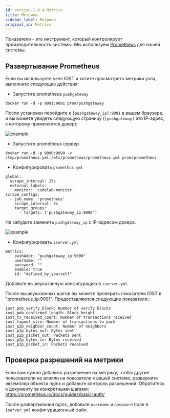 ```yaml
---
id: version-1.0.4-Metrics
title: Метрика
sidebar_label: Метрика
original_id: Metrics
---
```


Показатели - это инструмент, который контролирует производительность системы. Мы используем [Prometheus](https://prometheus.io/) для нашей системы.

## Развертывание Prometheus

Если вы используете узел IOST и хотите просмотреть метрики узла, выполните следующие действия:

* Запустите prometheus `pushgateway`

```
docker run -d -p 9091:9091 prom/pushgateway
```

После установки перейдите к `[pushgateway_ip]:9091` в вашем браузере, и вы можете увидеть следующую страницу (`[pushgateway]` это IP-адрес, к которому применяется докер):

![example](assets/doc004/pushgateway.png)

* Запустите prometheus сервер

```
docker run -d -p 9090:9090 -v /tmp/prometheus.yml:/etc/prometheus/prometheus.yml prom/prometheus
```

* Конфигурировать `promethus.yml`

```
global:
  scrape_interval: 15s
  external_labels:
    monitor: 'codelab-monitor'
scrape_configs:
  - job_name: 'prometheus'
    scrape_interval: 5s
    target_groups:
      - targets: ['pushgateway_ip:9090']
```

Не забудьте заменить `pushgateway_ip` с IP-адресом докера.

![example](assets/doc004/prometheus.png)

* Конфигурировать `iserver.yml`

```
metrics:
	pushAddr: "pushgateway_ip:9090"
	username: ""
	password: ""
	enable: true
	id: "defined_by_yourself"
```

Добавьте вышеуказанную конфигурацию в `iserver.yml`.

После вышеуказанных шагов вы можете проверить показатели IOST в "prometheus\_ip:9091". Предоставляются следующие показатели::

```
iost_pob_verify_block: Number of verify blocks
iost_pob_confirmed_length: Block height
iost_tx_received_count: Number of transactions received
iost_txpool_size: Number of transactions to pack
iost_p2p_neighbor_count: Number of neighbors
iost_p2p_bytes_out: Bytes sent
iost_p2p_packet_out: Packets sent
iost_p2p_bytes_in: Bytes received
iost_p2p_packet_in: Packets received
```

## Проверка разрешений на метрики

Если вам нужно добавить разрешение на метрику, чтобы другие пользователи не влияли на показатели к вашей системе, разверните экземпляр объекта nginx и добавьте контроль разрешений. Обратитесь к документу за конкретными шагами: https://prometheus.io/docs/guides/basic-auth/

После развертывания nginx, добавьте `username` и `password` поле в `iserver.yml` конфигурационный файл.
